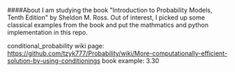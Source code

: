 ####About
I am studying the book "Introduction to Probability Models, Tenth Edition" by Sheldon M. Ross. Out of interest, I picked up some classical
examples from the book and put the mathmatics and python implementation in this repo.

conditional_probability
wiki page: https://github.com/tzyk777/Probability/wiki/More-computationally-efficient-solution-by-using-conditionings
book example: 3.30
